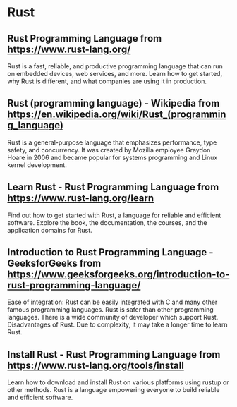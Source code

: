 # Rust
## Rust Programming Language from https://www.rust-lang.org/
Rust is a fast, reliable, and productive programming language that can run on embedded devices, web services, and more. Learn how to get started, why Rust is different, and what companies are using it in production.
## Rust (programming language) - Wikipedia from https://en.wikipedia.org/wiki/Rust_(programming_language)
Rust is a general-purpose language that emphasizes performance, type safety, and concurrency. It was created by Mozilla employee Graydon Hoare in 2006 and became popular for systems programming and Linux kernel development.
## Learn Rust - Rust Programming Language from https://www.rust-lang.org/learn
Find out how to get started with Rust, a language for reliable and efficient software. Explore the book, the documentation, the courses, and the application domains for Rust.
## Introduction to Rust Programming Language - GeeksforGeeks from https://www.geeksforgeeks.org/introduction-to-rust-programming-language/
Ease of integration: Rust can be easily integrated with C and many other famous programming languages. Rust is safer than other programming languages. There is a wide community of developer which support Rust. Disadvantages of Rust. Due to complexity, it may take a longer time to learn Rust.
## Install Rust - Rust Programming Language from https://www.rust-lang.org/tools/install
Learn how to download and install Rust on various platforms using rustup or other methods. Rust is a language empowering everyone to build reliable and efficient software.
